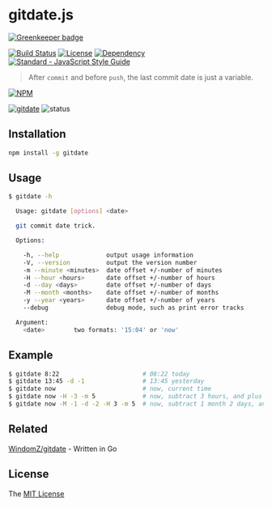 # gitdate.js

[![Greenkeeper badge](https://badges.greenkeeper.io/WindomZ/gitdate.js.svg)](https://greenkeeper.io/)

[![Build Status](https://travis-ci.org/WindomZ/gitdate.js.svg?branch=master)](https://travis-ci.org/WindomZ/gitdate.js)
[![License](https://img.shields.io/badge/license-MIT-green.svg)](https://opensource.org/licenses/MIT)
[![Dependency](https://david-dm.org/WindomZ/gitdate.js.svg)](https://david-dm.org/WindomZ/gitdate.js)
[![Standard - JavaScript Style Guide](https://img.shields.io/badge/code_style-standard-brightgreen.svg)](https://standardjs.com/)

> After `commit` and before `push`, the last commit date is just a variable.

[![NPM](https://nodei.co/npm/gitdate.png)](https://nodei.co/npm/gitdate/)

[![gitdate](https://img.shields.io/npm/v/gitdate.svg)](https://www.npmjs.com/package/gitdate)
![status](https://img.shields.io/badge/status-stable-green.svg)

## Installation

```bash
npm install -g gitdate
```

## Usage
```bash
$ gitdate -h

  Usage: gitdate [options] <date>

  git commit date trick.

  Options:

    -h, --help             output usage information
    -V, --version          output the version number
    -m --minute <minutes>  date offset +/-number of minutes
    -H --hour <hours>      date offset +/-number of hours
    -d --day <days>        date offset +/-number of days
    -M --month <months>    date offset +/-number of months
    -y --year <years>      date offset +/-number of years
    --debug                debug mode, such as print error tracks

  Argument:
    <date>        two formats: '15:04' or 'now'
```

## Example
```bash
$ gitdate 8:22                       # 08:22 today
$ gitdate 13:45 -d -1                # 13:45 yesterday
$ gitdate now                        # now, current time
$ gitdate now -H -3 -m 5             # now, subtract 3 hours, and plus 5 minutes
$ gitdate now -M -1 -d -2 -H 3 -m 5  # now, subtract 1 month 2 days, and plus 3 hours 5 minutes
```

## Related

[WindomZ/gitdate](https://github.com/WindomZ/gitdate) - Written in Go

## License

The [MIT License](https://github.com/WindomZ/gitdate.js/blob/dev/LICENSE)
